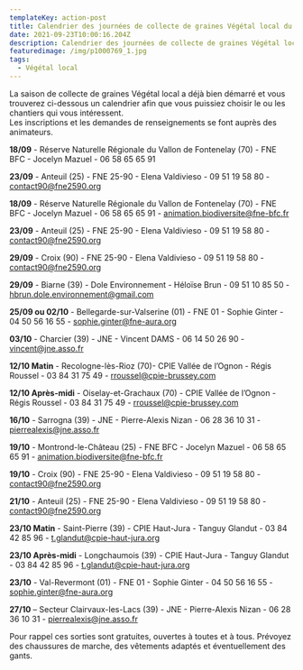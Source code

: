 ```yaml
---
templateKey: action-post
title: Calendrier des journées de collecte de graines Végétal local du réseau FNE BFC
date: 2021-09-23T10:00:16.204Z
description: Calendrier des journées de collecte de graines Végétal local du réseau FNE BFC
featuredimage: /img/p1000769_1.jpg
tags:
  - Végétal local
---
```

La saison de collecte de graines Végétal local a déjà bien démarré et vous trouverez ci-dessous un calendrier afin que vous puissiez choisir le ou les chantiers qui vous intéressent.\
Les inscriptions et les demandes de renseignements se font auprès des animateurs.



**18/09** - Réserve Naturelle Régionale du Vallon de Fontenelay (70) - FNE BFC - Jocelyn Mazuel - 06 58 65 65 91

**23/09** - Anteuil (25) - FNE 25-90 - Elena Valdivieso - 09 51 19 58 80 - contact90@fne2590.org

**18/09** - Réserve Naturelle Régionale du Vallon de Fontenelay (70) - FNE BFC - Jocelyn Mazuel - 06 58 65 65 91 - animation.biodiversite@fne-bfc.fr

**23/09** - Anteuil (25) - FNE 25-90 - Elena Valdivieso - 09 51 19 58 80 - contact90@fne2590.org

**29/09** - Croix (90) - FNE 25-90 - Elena Valdivieso - 09 51 19 58 80 - contact90@fne2590.org

**29/09** - Biarne (39) - Dole Environnement - Héloïse Brun - 09 51 10 85 50 - hbrun.dole.environnement@gmail.com

**25/09 ou 02/10** - Bellegarde-sur-Valserine (01) - FNE 01 - Sophie Ginter - 04 50 56 16 55 - sophie.ginter@fne-aura.org

**03/10** - Charcier (39) - JNE - Vincent DAMS - 06 14 50 26 90 - vincent@jne.asso.fr

**12/10 Matin** - Recologne-lès-Rioz (70)- CPIE Vallée de l’Ognon - Régis Roussel - 03 84 31 75 49 - rroussel@cpie-brussey.com

**12/10 Après-midi** - Oiselay-et-Grachaux (70) - CPIE Vallée de l’Ognon - Régis Roussel - 03 84 31 75 49 - rroussel@cpie-brussey.com

**16/10** - Sarrogna (39) - JNE - Pierre-Alexis Nizan - 06 28 36 10 31 - pierrealexis@jne.asso.fr

**19/10** - Montrond-le-Château (25) - FNE BFC - Jocelyn Mazuel - 06 58 65 65 91 - animation.biodiversite@fne-bfc.fr

**19/10** - Croix (90) - FNE 25-90 - Elena Valdivieso - 09 51 19 58 80 - contact90@fne2590.org

**21/10** - Anteuil (25) - FNE 25-90 - Elena Valdivieso - 09 51 19 58 80 - contact90@fne2590.org

**23/10 Matin** - Saint-Pierre (39) - CPIE Haut-Jura - Tanguy Glandut - 03 84 42 85 96 - t.glandut@cpie-haut-jura.org

**23/10 Après-midi** - Longchaumois (39) - CPIE Haut-Jura - Tanguy Glandut - 03 84 42 85 96 - t.glandut@cpie-haut-jura.org

**23/10** - Val-Revermont (01) - FNE 01 - Sophie Ginter - 04 50 56 16 55 - sophie.ginter@fne-aura.org

**27/10** – Secteur Clairvaux-les-Lacs (39) - JNE - Pierre-Alexis Nizan - 06 28 36 10 31 - pierrealexis@jne.asso.fr





Pour rappel ces sorties sont gratuites, ouvertes à toutes et à tous. Prévoyez des chaussures de marche, des vêtements adaptés et éventuellement des gants.